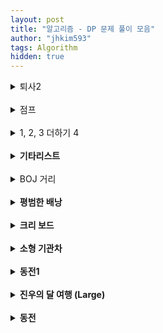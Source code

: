 ```yaml
---
layout: post
title: "알고리즘 - DP 문제 풀이 모음"
author: "jhkim593"
tags: Algorithm
hidden: true
---
```


<details>
<summary>퇴사2</summary>
<div markdown="1">

> [문제 링크](https://www.acmicpc.net/problem/15486)

<br>
### 난이도 : ⭐

dp[i]: i일에 퇴사할 때 얻을 수 있는 최대 금액값을 저장했다.

### 코드
```java
import java.util.*;
import java.io.*;
public class Main {
    public static void main(String[] args) throws IOException {
        BufferedReader bf = new BufferedReader(new InputStreamReader(System.in));

        StringTokenizer stz = new StringTokenizer(bf.readLine());
        int count = Integer.parseInt(stz.nextToken());
        int[] time = new int[count+1];
        int[] fee = new int[count+1];

        int[] dp = new int[count+2];
        for(int i=1; i<=count; i++){
            stz = new StringTokenizer(bf.readLine());
            time[i] = Integer.parseInt(stz.nextToken());
            fee[i] = Integer.parseInt(stz.nextToken());
        }

        for(int i=1; i<=count+1; i++){
            //이전 날 최대 금액이 더 높으면 사용
            dp[i] = Math.max(dp[i-1],dp[i]);

            if(i==count+1) break;
            if(i+time[i]<=count+1){
                dp[i+time[i]] = Math.max(dp[i+time[i]], dp[i]+fee[i]);
            }
        }
        System.out.println(dp[count+1]);

    }
}
```
</div>
</details>


<br>

<details>
<summary>점프</summary>
<div markdown="1">

> [문제 링크](https://www.acmicpc.net/problem/1890)

<br>
### 난이도 : ⭐

dp 2차원 배열 선언 후 각 요소에 접근할 수 있는 경로 수를 저장했다.

### 코드
```java
import java.util.*;
import java.io.*;

public class Main{

    public static void main(String[]args) throws Exception{
        BufferedReader bf = new BufferedReader(new InputStreamReader(System.in));
        StringTokenizer stz = new StringTokenizer(bf.readLine());

        int N = Integer.parseInt(stz.nextToken());
        int[][] arr = new int[N][N];
        long[][] dp = new long[N][N];
        for(int i=0;i<N;i++){
            stz = new StringTokenizer(bf.readLine());
            for(int j=0; j<N;j++){
                arr[i][j] = Integer.parseInt(stz.nextToken());
            }
        }
        dp[0][0] = 1;
        for(int i=0; i<N;i++){
            for(int j=0; j<N; j++){
                int jump = arr[i][j];
                if(jump!=0 && i+jump < N){
                    dp[i+jump][j] = dp[i+jump][j] + dp[i][j];
                }
                if(jump!=0 && j+jump < N){
                    dp[i][j+jump] = dp[i][j+jump] + dp[i][j];
                }
            }
        }
        System.out.println(dp[N-1][N-1]);
    }
}
```
</div>
</details>

<br>

<details>
<summary>1, 2, 3 더하기 4</summary>
<div markdown="1">

> [문제 링크](https://www.acmicpc.net/problem/15989)

<br>
### 난이도 : ⭐⭐

1, 2, 3 합을 구성할 때 순서가 관계 없기 때문에 **오름 차순 정렬**을 한다.  
오름 차순 정렬 했을 때 dp[i][j] 는 j로 끝날 때 i가 만들어지는 경우의 수이다.  
예를 들어 dp[4][2]는 2로 끝날 때 4가되는 경우의 수이다.  

... + 2 와 같은데 ...의 합은 2여야하며 오름 차순 정렬했기 있기 때문에 ...의 끝은 1 또는 2로 끝나야한다.  
식으로 나타내면 dp[4][2] = dp[2][1] + dp[2][2]가 된다.


### 코드
```java
import java.util.*;
import java.io.*;

public class Main{

    public static void main(String[]args) throws Exception{
        BufferedReader bf = new BufferedReader(new InputStreamReader(System.in));
        StringTokenizer stz = new StringTokenizer(bf.readLine());

        int N = Integer.parseInt(stz.nextToken());


        for(int k=0;k<N;k++){
            stz = new StringTokenizer(bf.readLine());

            int n =Integer.parseInt(stz.nextToken());
            //dp 초기값 설정시 예외 발생 방지 위해 n+3
            int [][]dp = new int[n+3][4];

            dp[1][1] = 1;

            dp[2][1] = 1;
            dp[2][2] = 1;

            dp[3][1] = 1;
            dp[3][2] = 1;
            dp[3][3] = 1;
            for(int i=4; i<=n;i++){
                dp[i][1] = dp[i-1][1];
                dp[i][2] = dp[i-2][1] +dp[i-2][2];
                dp[i][3] = dp[i-3][1] +dp[i-3][2] + dp[i-3][3];       
            }
            System.out.println(dp[n][1]+dp[n][2]+dp[n][3]);
        }        
    }
}
```
</div>
</details>

<br>

<details>
<summary><strong>기타리스트</strong></summary>
<div markdown="1">

> [문제 링크](https://www.acmicpc.net/problem/1495)

<br>
### 난이도 : ⭐⭐

각 곡이 볼륨이 줄일건지 늘릴건지 2가지 경우가 있고 최대 곡 수가 50이기 때문에 최대 2<sup>50</sup> 연산이 수행된다. dp 2차원 배열의 값을 저장해 연산 수행을 줄였다.  
dp[i][j]에 i번째 곡이 연주될 때 볼륨 j가되면 1이 저장 되도록했다.

### 코드
```java
import java.util.*;
import java.io.*;

public class Main{

    public static void main(String[]args) throws Exception{
        BufferedReader bf = new BufferedReader(new InputStreamReader(System.in));
        StringTokenizer stz = new StringTokenizer(bf.readLine());

        int n = Integer.parseInt(stz.nextToken());
        int start = Integer.parseInt(stz.nextToken());
        int limit = Integer.parseInt(stz.nextToken());

        int[] arr = new int[n];
        stz = new StringTokenizer(bf.readLine());
        for(int i=0;i<n; i++){
            arr[i] = Integer.parseInt(stz.nextToken());
        }

        int[][]dp = new int[n+1][limit+1];
        dp[0][start]=1;

        for(int i=0;i<n; i++){
            for(int j=0;j<=limit;j++){
                if(dp[i][j]==0) continue;

                if(j+arr[i]<=limit){
                    dp[i+1][j+arr[i]] =1;
                }
                if(j-arr[i]>=0){
                    dp[i+1][j-arr[i]] =1;
                }
            }
        }
       int answer = -1;
        for(int i =0; i<=limit;i++){
            if(dp[n][i]==0) continue;
            if(i> answer) answer = i;
        }
        System.out.print(answer);
    }
}
```
</div>
</details>


<br>

<details>
<summary>BOJ 거리</summary>
<div markdown="1">

> [문제 링크](https://www.acmicpc.net/problem/12026)

<br>
### 난이도 : ⭐⭐
이중 반복문을 돌아 dp[] 1차원 배열에 보도블럭을 밟았을 때 에너지 최솟값을 저장했다.


### 코드
```java
import java.util.*;
import java.io.*;

public class Main{

    public static void main(String[]args) throws Exception{
        BufferedReader bf = new BufferedReader(new InputStreamReader(System.in));
        StringTokenizer stz = new StringTokenizer(bf.readLine());

        int N = Integer.parseInt(stz.nextToken());

        stz = new StringTokenizer(bf.readLine());
        String [] arr= new String[N];
        String roads = stz.nextToken();

        int idx =0;
        for(String road : roads.split("")){
            arr[idx] = road;
            idx++;
        }

        int[] dp = new int[N];

        for(int i=0;i<N-1;i++){
            if(i!=0 && dp[i] ==0) continue;

            for(int j=i+1;j<N;j++){
                if(arr[i].equals("B") && arr[j].equals("O") || arr[i].equals("O") && arr[j].equals("J") || arr[i].equals("J") && arr[j].equals("B")){
                    if(dp[j] == 0) dp[j] = dp[i]+((j-i)*(j-i));
                    dp[j] = Math.min(dp[j],dp[i]+((j-i)*(j-i)));
                }
            }
        }
        int answer = -1;
        if(dp[N-1]!=0) answer = dp[N-1];
        System.out.println(answer);
    }
}
```
</div>
</details>

<br>

<details>
<summary><strong>평범한 배낭</strong></summary>
<div markdown="1">

> [문제 링크](https://www.acmicpc.net/problem/12865)

<br>
### 난이도 : ⭐⭐⭐
dp[i][j] 이차원 배열을 선언했고 i번째 물건까지 고려하고 j무게를 최대로 했을 때 가치의 최대값을 저장했다.
예를들어 dp[3][2]는 3번째 물건까지 고려됐고 최대 무게가 2일 때 가치의 최대값을 나타낸다.
dp[2][2] 와 비교해 크거나 같기 때문에 `dp[i][j]=dp[i-1][j];` 로 초기화를 진행했다.

### 코드
```java
import java.io.*;
import java.util.*;


public class Main {
    public static void main(String[] args) throws IOException {
        BufferedReader br = new BufferedReader(new InputStreamReader(System.in));
        StringTokenizer stz = new StringTokenizer(br.readLine());
        int n = Integer.parseInt(stz.nextToken());
        int limit = Integer.parseInt(stz.nextToken());

        int[][]arr = new int[n+1][2];
        for (int i = 1; i<=n; i++) {
            stz = new StringTokenizer(br.readLine());
            int w = Integer.parseInt(stz.nextToken());
            int v = Integer.parseInt(stz.nextToken());

            arr[i][0] = w;
            arr[i][1] = v;
        }

        int[][]dp = new int[n+1][limit+1];

        for(int i=1;i<=n;i++){
           for(int j=1;j<=limit;j++){
               dp[i][j]=dp[i-1][j];
               if(j-arr[i][0]>=0){
                  dp[i][j]=Math.max(dp[i][j],dp[i-1][j-arr[i][0]]+arr[i][1]);
               }
           }
        }

        System.out.println(dp[n][limit]);
    }
}
```
</div>
</details>


<br>

<details>
<summary><strong>크리 보드</strong></summary>
<div markdown="1">

> [문제 링크](https://www.acmicpc.net/problem/11058)

<br>
### 난이도 : ⭐⭐
4가지 선택지가 있기 때문에 모두 탐색하게되면 최대 4<sup>100</sup> 연산을 수행해야한다.
dp[i] 1차원 배열에 i번 눌렀을 때 출력되는 A의 최대값을 저장한다.  

1번 버튼이 아닌 2, 3, 4버튼으로 A를 출력하기 위해서는
전체 선택 -> 복사 -> 붙여넣기가 모두 수행되어야하기 때문에 최소 3번의 키보드가 더 눌려야한다.
3번 이후부터는 붙여넣기를 통해 출력이 가능하므로

`dp[i+j] = Math.max(dp[i+j] ,dp[i]*(j-1))`이 된다.  

1번 버튼을 통해 화면에 A하나만 출력할 수 있기 때문에 `dp[i+1]= Math.max(dp[i+1],dp[i]+1);`를 추가했다.

### 코드
```java
import java.io.*;
import java.util.*;


public class Main {
    public static void main(String[] args) throws IOException {
        BufferedReader br = new BufferedReader(new InputStreamReader(System.in));
        StringTokenizer stz = new StringTokenizer(br.readLine());
        int n = Integer.parseInt(stz.nextToken());

        long []dp =new long[n+1];
        dp[1] =1;
        for (int i=1; i<n; i++){
            dp[i+1]= Math.max(dp[i+1],dp[i]+1);
            for(int j=3;i+j<=n;j++){
                dp[i+j]=Math.max(dp[i+j],dp[i]*(j-1));
            }
        }
        System.out.print(dp[n]);
    }
}
```
</div>
</details>


<br>

<details>
<summary><strong>소형 기관차</strong></summary>
<div markdown="1">

> [문제 링크](https://www.acmicpc.net/problem/2616)

<br>
### 난이도 : ⭐⭐⭐
소형 기관차가 3대이기 때문에 최대 N<sup>3</sup> 연산을 수행해야한다.

dp[i][j] 2차원 배열을 생성해서 i번쨰 소형 기관차, j번째 객차까지 고려했을 때 최대 손님수를 저장했다.

### 코드
```java
import java.util.*;
import java.io.*;

public class Main{

    public static void main(String[]args) throws Exception{
        BufferedReader bf = new BufferedReader(new InputStreamReader(System.in));
        StringTokenizer stz = new StringTokenizer(bf.readLine());

        int n = Integer.parseInt(stz.nextToken());

        int[] arr = new int[n+1];
        int[] sum = new int[n+1];
        stz = new StringTokenizer(bf.readLine());
        for(int i=1;i<=n; i++){
            int num = Integer.parseInt(stz.nextToken());
            arr[i] = num;
            sum[i] = sum[i-1] + num;
        }

        stz = new StringTokenizer(bf.readLine());
        int limit = Integer.parseInt(stz.nextToken());
        int[][] dp = new int[4][n+1];

        for(int i=1;i<=3;i++){
            for(int j=i*limit; j<=n; j++){
               dp[i][j] = Math.max(dp[i][j-1],dp[i-1][j-limit]+sum[j]-sum[j-limit]);
            }
        }
        System.out.println(dp[3][n]);

    }
}
```
</div>
</details>


<br>

<details>
<summary><strong>동전1</strong></summary>
<div markdown="1">

> [문제 링크](https://www.acmicpc.net/problem/2293)

<br>
### 난이도 : ⭐⭐⭐
dp 배열을 선언하고 dp[i] i금액으로 만들 수 있는 경우의 수를 1번 동전부터 누적함

### 코드
```java
import java.util.*;
import java.io.*;

public class Main {
    static int n,k;
    public static void main(String[] args) throws IOException {
        BufferedReader bf = new BufferedReader(new InputStreamReader(System.in));
        StringTokenizer stz = new StringTokenizer(bf.readLine());

        n = Integer.parseInt(stz.nextToken());
        k = Integer.parseInt(stz.nextToken());
        int []dp = new int[k+1];
        int [] arr = new int[n+1];

        for(int i=1;i<=n; i++){
            stz = new StringTokenizer(bf.readLine());
            arr[i] = Integer.parseInt(stz.nextToken());
        }

        dp[0] = 1;
        for(int i=1; i<=n; i++){
            int num = arr[i];
            for(int j=num; j<=k; j++){
                dp[j] = dp[j]+dp[j-num];
            }
        }
        System.out.println(dp[k]);
    }
}

```
</div>
</details>


<br>

<details>
<summary><strong>진우의 달 여행 (Large)</strong></summary>
<div markdown="1">

> [문제 링크](https://www.acmicpc.net/problem/17485)

<br>
### 난이도 : ⭐⭐⭐
dp[i][j][k] 3차원 배열을 생성 k의 방향으로 i,j의 접근했을 때 최소값을 저장

### 코드
```java
import java.io.*;
import java.util.*;

public class Main {
    static int[] tx = {1,1,1};
    static int[] ty = {0,1,-1};
    public static void main(String[] args) throws IOException {
        BufferedReader br = new BufferedReader(new InputStreamReader(System.in));
        StringTokenizer stz = new StringTokenizer(br.readLine());

        int n = Integer.parseInt(stz.nextToken());
        int m = Integer.parseInt(stz.nextToken());
        int [][] arr = new int[n][m];
        for(int i=0; i<n; i++){
            stz = new StringTokenizer(br.readLine());
            for(int j=0;j<m; j++){
                arr[i][j] = Integer.parseInt(stz.nextToken());
            }
        }
        int [][][]dp = new int[n][m][3];

        for (int i = 0; i < n; i++) {
            for (int j = 0; j < m; j++) {
                Arrays.fill(dp[i][j], Integer.MAX_VALUE);
            }
        }

        for (int j = 0; j < m; j++) {
            for (int d = 0; d < 3; d++) {
                dp[0][j][d] = arr[0][j];
            }
        }
        for(int i=0; i<n; i++){
            for(int j=0;j<m; j++){
                for(int k=0; k<3; k++){
                    for(int l =0; l<3; l++){
                        if(k == l) continue;
                        int rx = i+tx[l];
                        int ry = j+ty[l];
                        if(ry<0 || rx <0 || rx>=n ||ry>=m ) continue;
                        if(dp[i][j][k] != Integer.MAX_VALUE) dp[rx][ry][l] = Math.min(dp[rx][ry][l],dp[i][j][k] + arr[rx][ry]);
                    }
                }
            }
        }
        int answer = Integer.MAX_VALUE;
        for(int j=0;j<m; j++){
            answer = Math.min(answer,Math.min(Math.min(dp[n-1][j][0],dp[n-1][j][1]),dp[n-1][j][2]));
        }
        System.out.println(answer);
    }
}
```
</div>
</details>

<br>

<details>
<summary><strong>동전</strong></summary>
<div markdown="1">

> [문제 링크](https://www.acmicpc.net/problem/9084)

<br>
### 난이도 : ⭐⭐⭐
dp[i] 일차원 배열을 사용해 i원일 때 방법 수를 저장  
dp[i] = dp[i] + dp[i-coin]; 이 점화식이며 dp[0] =1을 입력해 반복문 수행

### 코드
```java
import java.io.*;
import java.util.*;

public class Main {
    static int[] tx = {1,1,1};
    static int[] ty = {0,1,-1};
    public static void main(String[] args) throws IOException {
        BufferedReader br = new BufferedReader(new InputStreamReader(System.in));
        StringTokenizer stz = new StringTokenizer(br.readLine());

        int n = Integer.parseInt(stz.nextToken());
        int m = Integer.parseInt(stz.nextToken());
        int [][] arr = new int[n][m];
        for(int i=0; i<n; i++){
            stz = new StringTokenizer(br.readLine());
            for(int j=0;j<m; j++){
                arr[i][j] = Integer.parseInt(stz.nextToken());
            }
        }
        int [][][]dp = new int[n][m][3];

        for (int i = 0; i < n; i++) {
            for (int j = 0; j < m; j++) {
                Arrays.fill(dp[i][j], Integer.MAX_VALUE);
            }
        }

        for (int j = 0; j < m; j++) {
            for (int d = 0; d < 3; d++) {
                dp[0][j][d] = arr[0][j];
            }
        }
        for(int i=0; i<n; i++){
            for(int j=0;j<m; j++){
                for(int k=0; k<3; k++){
                    for(int l =0; l<3; l++){
                        if(k == l) continue;
                        int rx = i+tx[l];
                        int ry = j+ty[l];
                        if(ry<0 || rx <0 || rx>=n ||ry>=m ) continue;
                        if(dp[i][j][k] != Integer.MAX_VALUE) dp[rx][ry][l] = Math.min(dp[rx][ry][l],dp[i][j][k] + arr[rx][ry]);
                    }
                }
            }
        }
        int answer = Integer.MAX_VALUE;
        for(int j=0;j<m; j++){
            answer = Math.min(answer,Math.min(Math.min(dp[n-1][j][0],dp[n-1][j][1]),dp[n-1][j][2]));
        }
        System.out.println(answer);
    }
}
```
</div>
</details>